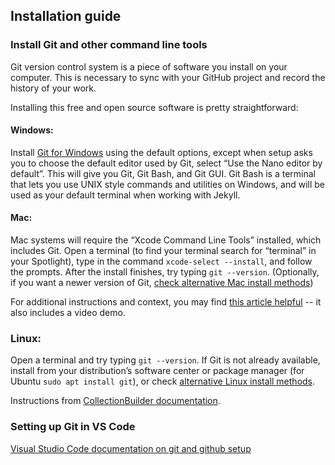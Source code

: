## Installation guide

### Install Git and other command line tools

Git version control system is a piece of software you install on your computer. This is necessary to sync with your GitHub project and record the history of your work.

Installing this free and open source software is pretty straightforward:

#### Windows:

Install [Git for Windows](https://git-scm.com/downloads) using the default options, except when setup asks you to choose the default editor used by Git, select “Use the Nano editor by default”. This will give you Git, Git Bash, and Git GUI. Git Bash is a terminal that lets you use UNIX style commands and utilities on Windows, and will be used as your default terminal when working with Jekyll.

#### Mac:

Mac systems will require the “Xcode Command Line Tools” installed, which includes Git. Open a terminal (to find your terminal search for “terminal” in your Spotlight), type in the command `xcode-select --install`, and follow the prompts. After the install finishes, try typing `git --version`. (Optionally, if you want a newer version of Git, [check alternative Mac install methods](https://git-scm.com/downloads/mac))

For additional instructions and context, you may find [this article helpful](https://www.junian.net/dev/xcode-command-line-tools-installation-faq/) -- it also includes a video demo.

### Linux:

Open a terminal and try typing `git --version`. If Git is not already available, install from your distribution’s software center or package manager (for Ubuntu `sudo apt install git`), or check [alternative Linux install methods](https://git-scm.com/downloads/linux).

Instructions from [CollectionBuilder documentation](https://collectionbuilder.github.io/cb-docs/docs/software/git/).


### Setting up Git in VS Code

[Visual Studio Code documentation on git and github setup](https://code.visualstudio.com/docs/sourcecontrol/github)